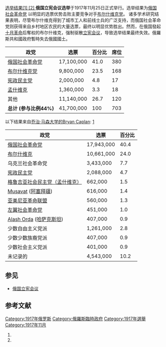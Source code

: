 [选举结果\[1\] \[2\]
](https://zh.wikipedia.org/wiki/File:Russian_Constituent_Assembly_Election_1917.png "fig:选举结果  ")
**俄国立宪会议选举**于1917年11月25日正式举行。选举结果为[俄国社会革命党](https://zh.wikipedia.org/wiki/俄国社会革命党 "wikilink")
以明显的选票优势击败主要竞争对手[布尔什维克党](https://zh.wikipedia.org/wiki/布尔什维克党 "wikilink")。
诸多学术研究结果表明，尽管布尔什维克得到了城市工人和前线士兵的广泛支持，而俄国社会革命党则获得来自乡村地区农民的大量选票，最终以明显优势胜出。然而，在俄国發起[十月革命](../Page/十月革命.md "wikilink")后奪权的布尔什维克，强制驱散[立宪会议](../Page/俄国立宪会议.md "wikilink")，导致选举结果最终失效。俄羅斯共和國政府暫時失去俄國國土。

| 政党                                                          | 选票         | 百分比  | 席位  |
| ----------------------------------------------------------- | ---------- | ---- | --- |
| [俄国社会革命党](https://zh.wikipedia.org/wiki/俄国社会革命党 "wikilink") | 17,100,000 | 41.0 | 380 |
| [布尔什维克党](https://zh.wikipedia.org/wiki/布尔什维克党 "wikilink")   | 9,800,000  | 23.5 | 168 |
| [宪政民主党](https://zh.wikipedia.org/wiki/宪政民主党 "wikilink")     | 2,000,000  | 4.8  | 17  |
| [孟什维克](https://zh.wikipedia.org/wiki/孟什维克 "wikilink")       | 1,360,000  | 3.3  | 18  |
| 其他                                                          | 11,140,000 | 26.7 | 120 |
| **总计 (参与比例44%)**                                            | 41,700,000 | 100  | 703 |

以下结果来自[乔治·马森大学的](https://zh.wikipedia.org/wiki/乔治·马森大学 "wikilink")[Bryan
Caplan](https://zh.wikipedia.org/wiki/Bryan_Caplan "wikilink"):
[1](http://www.gmu.edu/departments/economics/bcaplan/museum/his1d.htm)

| 政党                                                                                                       | 选票         | 百分比  |
| -------------------------------------------------------------------------------------------------------- | ---------- | ---- |
| [俄国社会革命党](https://zh.wikipedia.org/wiki/俄国社会革命党 "wikilink")                                              | 17,943,000 | 40.4 |
| [布尔什维克](../Page/布尔什维克.md "wikilink")                                                                     | 10,661,000 | 24.0 |
| 乌克兰社会革命党                                                                                                 | 3,433,000  | 7.7  |
| [宪政民主党](https://zh.wikipedia.org/wiki/宪政民主党 "wikilink")                                                  | 2,088,000  | 4.7  |
| [格鲁吉亚社会民主党（孟什维克）](https://zh.wikipedia.org/wiki/格鲁吉亚社会民主党（孟什维克） "wikilink")                              | 662,000    | 1.5  |
| [Musavat](https://zh.wikipedia.org/wiki/Musavat "wikilink") ([阿塞拜疆](../Page/阿塞拜疆.md "wikilink"))         | 616,000    | 1.4  |
| [亚美尼亚革命联盟](https://zh.wikipedia.org/wiki/亚美尼亚革命联盟 "wikilink")                                            | 560,000    | 1.3  |
| [左翼社会革命党](https://zh.wikipedia.org/wiki/左翼社会革命党 "wikilink")                                              | 451,000    | 1.0  |
| [Alash Orda](https://zh.wikipedia.org/wiki/Alash_Orda "wikilink") ([哈萨克斯坦](../Page/哈萨克斯坦.md "wikilink")) | 407,000    | 0.9  |
| 少数自由主义党派                                                                                                 | 1,261,000  | 2.8  |
| 少数少数族裔党派                                                                                                 | 407,000    | 0.9  |
| 少数社会主义党派                                                                                                 | 401,000    | 0.9  |
| 未记录的                                                                                                     | 4,543,000  | 10.2 |

## 参见

  - [俄国立宪会议](../Page/俄国立宪会议.md "wikilink")

## 参考文献

[Category:1917年俄罗斯](https://zh.wikipedia.org/wiki/Category:1917年俄罗斯 "wikilink")
[Category:俄羅斯臨時政府](https://zh.wikipedia.org/wiki/Category:俄羅斯臨時政府 "wikilink")
[Category:1917年選舉](https://zh.wikipedia.org/wiki/Category:1917年選舉 "wikilink")
[Category:1917年11月](https://zh.wikipedia.org/wiki/Category:1917年11月 "wikilink")

1.
2.